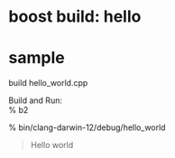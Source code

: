 boost build: hello
===============

# sample
build hello_world.cpp

Build and Run:  
% b2

% bin/clang-darwin-12/debug/hello_world
> Hello world


